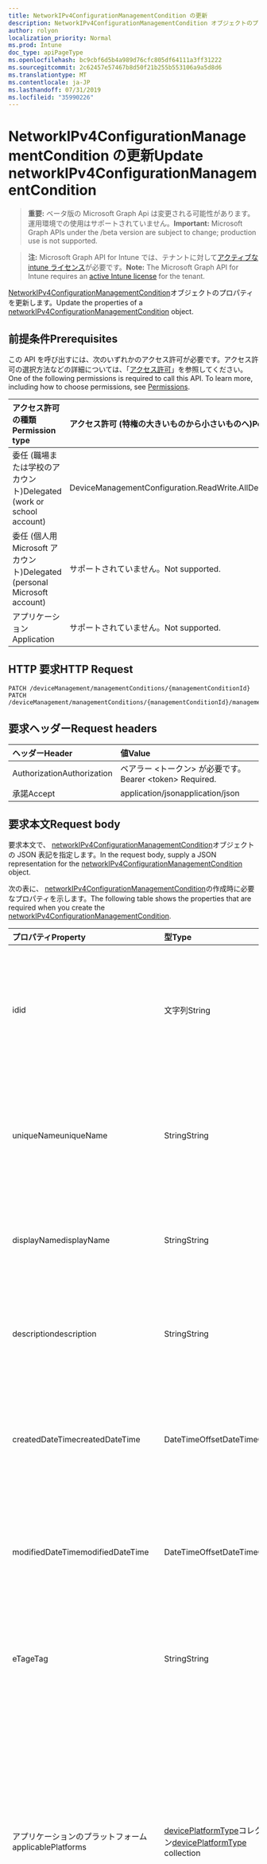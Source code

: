 ```yaml
---
title: NetworkIPv4ConfigurationManagementCondition の更新
description: NetworkIPv4ConfigurationManagementCondition オブジェクトのプロパティを更新します。
author: rolyon
localization_priority: Normal
ms.prod: Intune
doc_type: apiPageType
ms.openlocfilehash: bc9cbf6d5b4a989d76cfc805df64111a3ff31222
ms.sourcegitcommit: 2c62457e57467b8d50f21b255b553106a9a5d8d6
ms.translationtype: MT
ms.contentlocale: ja-JP
ms.lasthandoff: 07/31/2019
ms.locfileid: "35990226"
---
```

# <a name="update-networkipv4configurationmanagementcondition"></a><span data-ttu-id="6a699-103">NetworkIPv4ConfigurationManagementCondition の更新</span><span class="sxs-lookup"><span data-stu-id="6a699-103">Update networkIPv4ConfigurationManagementCondition</span></span>

> <span data-ttu-id="6a699-104">**重要:** ベータ版の Microsoft Graph Api は変更される可能性があります。運用環境での使用はサポートされていません。</span><span class="sxs-lookup"><span data-stu-id="6a699-104">**Important:** Microsoft Graph APIs under the /beta version are subject to change; production use is not supported.</span></span>

> <span data-ttu-id="6a699-105">**注:** Microsoft Graph API for Intune では、テナントに対して[アクティブな intune ライセンス](https://go.microsoft.com/fwlink/?linkid=839381)が必要です。</span><span class="sxs-lookup"><span data-stu-id="6a699-105">**Note:** The Microsoft Graph API for Intune requires an [active Intune license](https://go.microsoft.com/fwlink/?linkid=839381) for the tenant.</span></span>

<span data-ttu-id="6a699-106">[NetworkIPv4ConfigurationManagementCondition](../resources/intune-fencing-networkipv4configurationmanagementcondition.md)オブジェクトのプロパティを更新します。</span><span class="sxs-lookup"><span data-stu-id="6a699-106">Update the properties of a [networkIPv4ConfigurationManagementCondition](../resources/intune-fencing-networkipv4configurationmanagementcondition.md) object.</span></span>

## <a name="prerequisites"></a><span data-ttu-id="6a699-107">前提条件</span><span class="sxs-lookup"><span data-stu-id="6a699-107">Prerequisites</span></span>
<span data-ttu-id="6a699-p101">この API を呼び出すには、次のいずれかのアクセス許可が必要です。アクセス許可の選択方法などの詳細については、「[アクセス許可](/graph/permissions-reference)」を参照してください。</span><span class="sxs-lookup"><span data-stu-id="6a699-p101">One of the following permissions is required to call this API. To learn more, including how to choose permissions, see [Permissions](/graph/permissions-reference).</span></span>

|<span data-ttu-id="6a699-110">アクセス許可の種類</span><span class="sxs-lookup"><span data-stu-id="6a699-110">Permission type</span></span>|<span data-ttu-id="6a699-111">アクセス許可 (特権の大きいものから小さいものへ)</span><span class="sxs-lookup"><span data-stu-id="6a699-111">Permissions (from most to least privileged)</span></span>|
|:---|:---|
|<span data-ttu-id="6a699-112">委任 (職場または学校のアカウント)</span><span class="sxs-lookup"><span data-stu-id="6a699-112">Delegated (work or school account)</span></span>|<span data-ttu-id="6a699-113">DeviceManagementConfiguration.ReadWrite.All</span><span class="sxs-lookup"><span data-stu-id="6a699-113">DeviceManagementConfiguration.ReadWrite.All</span></span>|
|<span data-ttu-id="6a699-114">委任 (個人用 Microsoft アカウント)</span><span class="sxs-lookup"><span data-stu-id="6a699-114">Delegated (personal Microsoft account)</span></span>|<span data-ttu-id="6a699-115">サポートされていません。</span><span class="sxs-lookup"><span data-stu-id="6a699-115">Not supported.</span></span>|
|<span data-ttu-id="6a699-116">アプリケーション</span><span class="sxs-lookup"><span data-stu-id="6a699-116">Application</span></span>|<span data-ttu-id="6a699-117">サポートされていません。</span><span class="sxs-lookup"><span data-stu-id="6a699-117">Not supported.</span></span>|

## <a name="http-request"></a><span data-ttu-id="6a699-118">HTTP 要求</span><span class="sxs-lookup"><span data-stu-id="6a699-118">HTTP Request</span></span>
<!-- {
  "blockType": "ignored"
}
-->
``` http
PATCH /deviceManagement/managementConditions/{managementConditionId}
PATCH /deviceManagement/managementConditions/{managementConditionId}/managementConditionStatements/{managementConditionStatementId}/managementConditions/{managementConditionId}
```

## <a name="request-headers"></a><span data-ttu-id="6a699-119">要求ヘッダー</span><span class="sxs-lookup"><span data-stu-id="6a699-119">Request headers</span></span>
|<span data-ttu-id="6a699-120">ヘッダー</span><span class="sxs-lookup"><span data-stu-id="6a699-120">Header</span></span>|<span data-ttu-id="6a699-121">値</span><span class="sxs-lookup"><span data-stu-id="6a699-121">Value</span></span>|
|:---|:---|
|<span data-ttu-id="6a699-122">Authorization</span><span class="sxs-lookup"><span data-stu-id="6a699-122">Authorization</span></span>|<span data-ttu-id="6a699-123">ベアラー &lt;トークン&gt; が必要です。</span><span class="sxs-lookup"><span data-stu-id="6a699-123">Bearer &lt;token&gt; Required.</span></span>|
|<span data-ttu-id="6a699-124">承諾</span><span class="sxs-lookup"><span data-stu-id="6a699-124">Accept</span></span>|<span data-ttu-id="6a699-125">application/json</span><span class="sxs-lookup"><span data-stu-id="6a699-125">application/json</span></span>|

## <a name="request-body"></a><span data-ttu-id="6a699-126">要求本文</span><span class="sxs-lookup"><span data-stu-id="6a699-126">Request body</span></span>
<span data-ttu-id="6a699-127">要求本文で、 [networkIPv4ConfigurationManagementCondition](../resources/intune-fencing-networkipv4configurationmanagementcondition.md)オブジェクトの JSON 表記を指定します。</span><span class="sxs-lookup"><span data-stu-id="6a699-127">In the request body, supply a JSON representation for the [networkIPv4ConfigurationManagementCondition](../resources/intune-fencing-networkipv4configurationmanagementcondition.md) object.</span></span>

<span data-ttu-id="6a699-128">次の表に、 [networkIPv4ConfigurationManagementCondition](../resources/intune-fencing-networkipv4configurationmanagementcondition.md)の作成時に必要なプロパティを示します。</span><span class="sxs-lookup"><span data-stu-id="6a699-128">The following table shows the properties that are required when you create the [networkIPv4ConfigurationManagementCondition](../resources/intune-fencing-networkipv4configurationmanagementcondition.md).</span></span>

|<span data-ttu-id="6a699-129">プロパティ</span><span class="sxs-lookup"><span data-stu-id="6a699-129">Property</span></span>|<span data-ttu-id="6a699-130">型</span><span class="sxs-lookup"><span data-stu-id="6a699-130">Type</span></span>|<span data-ttu-id="6a699-131">説明</span><span class="sxs-lookup"><span data-stu-id="6a699-131">Description</span></span>|
|:---|:---|:---|
|<span data-ttu-id="6a699-132">id</span><span class="sxs-lookup"><span data-stu-id="6a699-132">id</span></span>|<span data-ttu-id="6a699-133">文字列</span><span class="sxs-lookup"><span data-stu-id="6a699-133">String</span></span>|<span data-ttu-id="6a699-134">管理条件の一意識別子。</span><span class="sxs-lookup"><span data-stu-id="6a699-134">Unique identifier for the management condition.</span></span> <span data-ttu-id="6a699-135">作成時に割り当てられたシステム生成値。</span><span class="sxs-lookup"><span data-stu-id="6a699-135">System generated value assigned when created.</span></span> <span data-ttu-id="6a699-136">[Managementcondition](../resources/intune-fencing-managementcondition.md)から継承します</span><span class="sxs-lookup"><span data-stu-id="6a699-136">Inherited from [managementCondition](../resources/intune-fencing-managementcondition.md)</span></span>|
|<span data-ttu-id="6a699-137">uniqueName</span><span class="sxs-lookup"><span data-stu-id="6a699-137">uniqueName</span></span>|<span data-ttu-id="6a699-138">String</span><span class="sxs-lookup"><span data-stu-id="6a699-138">String</span></span>|<span data-ttu-id="6a699-139">管理条件の一意の名前。</span><span class="sxs-lookup"><span data-stu-id="6a699-139">Unique name for the management condition.</span></span> <span data-ttu-id="6a699-140">管理条件式で使用されます。</span><span class="sxs-lookup"><span data-stu-id="6a699-140">Used in management condition expressions.</span></span> <span data-ttu-id="6a699-141">[Managementcondition](../resources/intune-fencing-managementcondition.md)から継承します</span><span class="sxs-lookup"><span data-stu-id="6a699-141">Inherited from [managementCondition](../resources/intune-fencing-managementcondition.md)</span></span>|
|<span data-ttu-id="6a699-142">displayName</span><span class="sxs-lookup"><span data-stu-id="6a699-142">displayName</span></span>|<span data-ttu-id="6a699-143">String</span><span class="sxs-lookup"><span data-stu-id="6a699-143">String</span></span>|<span data-ttu-id="6a699-144">管理条件の管理者定義の名前。</span><span class="sxs-lookup"><span data-stu-id="6a699-144">The admin defined name of the management condition.</span></span> <span data-ttu-id="6a699-145">[Managementcondition](../resources/intune-fencing-managementcondition.md)から継承します</span><span class="sxs-lookup"><span data-stu-id="6a699-145">Inherited from [managementCondition](../resources/intune-fencing-managementcondition.md)</span></span>|
|<span data-ttu-id="6a699-146">description</span><span class="sxs-lookup"><span data-stu-id="6a699-146">description</span></span>|<span data-ttu-id="6a699-147">String</span><span class="sxs-lookup"><span data-stu-id="6a699-147">String</span></span>|<span data-ttu-id="6a699-148">管理条件の管理者定義の説明。</span><span class="sxs-lookup"><span data-stu-id="6a699-148">The admin defined description of the management condition.</span></span> <span data-ttu-id="6a699-149">[Managementcondition](../resources/intune-fencing-managementcondition.md)から継承します</span><span class="sxs-lookup"><span data-stu-id="6a699-149">Inherited from [managementCondition](../resources/intune-fencing-managementcondition.md)</span></span>|
|<span data-ttu-id="6a699-150">createdDateTime</span><span class="sxs-lookup"><span data-stu-id="6a699-150">createdDateTime</span></span>|<span data-ttu-id="6a699-151">DateTimeOffset</span><span class="sxs-lookup"><span data-stu-id="6a699-151">DateTimeOffset</span></span>|<span data-ttu-id="6a699-152">管理条件が作成された時刻。</span><span class="sxs-lookup"><span data-stu-id="6a699-152">The time the management condition was created.</span></span> <span data-ttu-id="6a699-153">サービス側を生成しました。</span><span class="sxs-lookup"><span data-stu-id="6a699-153">Generated service side.</span></span> <span data-ttu-id="6a699-154">[Managementcondition](../resources/intune-fencing-managementcondition.md)から継承します</span><span class="sxs-lookup"><span data-stu-id="6a699-154">Inherited from [managementCondition](../resources/intune-fencing-managementcondition.md)</span></span>|
|<span data-ttu-id="6a699-155">modifiedDateTime</span><span class="sxs-lookup"><span data-stu-id="6a699-155">modifiedDateTime</span></span>|<span data-ttu-id="6a699-156">DateTimeOffset</span><span class="sxs-lookup"><span data-stu-id="6a699-156">DateTimeOffset</span></span>|<span data-ttu-id="6a699-157">管理条件が最後に変更された時刻。</span><span class="sxs-lookup"><span data-stu-id="6a699-157">The time the management condition was last modified.</span></span> <span data-ttu-id="6a699-158">サービス側を更新しました。</span><span class="sxs-lookup"><span data-stu-id="6a699-158">Updated service side.</span></span> <span data-ttu-id="6a699-159">[Managementcondition](../resources/intune-fencing-managementcondition.md)から継承します</span><span class="sxs-lookup"><span data-stu-id="6a699-159">Inherited from [managementCondition](../resources/intune-fencing-managementcondition.md)</span></span>|
|<span data-ttu-id="6a699-160">eTag</span><span class="sxs-lookup"><span data-stu-id="6a699-160">eTag</span></span>|<span data-ttu-id="6a699-161">String</span><span class="sxs-lookup"><span data-stu-id="6a699-161">String</span></span>|<span data-ttu-id="6a699-162">管理条件の ETag。</span><span class="sxs-lookup"><span data-stu-id="6a699-162">ETag of the management condition.</span></span> <span data-ttu-id="6a699-163">サービス側を更新しました。</span><span class="sxs-lookup"><span data-stu-id="6a699-163">Updated service side.</span></span> <span data-ttu-id="6a699-164">[Managementcondition](../resources/intune-fencing-managementcondition.md)から継承します</span><span class="sxs-lookup"><span data-stu-id="6a699-164">Inherited from [managementCondition](../resources/intune-fencing-managementcondition.md)</span></span>|
|<span data-ttu-id="6a699-165">アプリケーションのプラットフォーム</span><span class="sxs-lookup"><span data-stu-id="6a699-165">applicablePlatforms</span></span>|<span data-ttu-id="6a699-166">[devicePlatformType](../resources/intune-shared-deviceplatformtype.md)コレクション</span><span class="sxs-lookup"><span data-stu-id="6a699-166">[devicePlatformType](../resources/intune-shared-deviceplatformtype.md) collection</span></span>|<span data-ttu-id="6a699-167">この管理条件の適用可能なプラットフォーム。</span><span class="sxs-lookup"><span data-stu-id="6a699-167">The applicable platforms for this management condition.</span></span> <span data-ttu-id="6a699-168">[Managementcondition](../resources/intune-fencing-managementcondition.md)から継承されます。</span><span class="sxs-lookup"><span data-stu-id="6a699-168">Inherited from [managementCondition](../resources/intune-fencing-managementcondition.md).</span></span> <span data-ttu-id="6a699-169">可能な値は、`android`、`androidForWork`、`iOS`、`macOS`、`windowsPhone81`、`windows81AndLater`、`windows10AndLater`、`androidWorkProfile`、`unknown` です。</span><span class="sxs-lookup"><span data-stu-id="6a699-169">Possible values are: `android`, `androidForWork`, `iOS`, `macOS`, `windowsPhone81`, `windows81AndLater`, `windows10AndLater`, `androidWorkProfile`, `unknown`.</span></span>|
|<span data-ttu-id="6a699-170">ipV4Prefix</span><span class="sxs-lookup"><span data-stu-id="6a699-170">ipV4Prefix</span></span>|<span data-ttu-id="6a699-171">String</span><span class="sxs-lookup"><span data-stu-id="6a699-171">String</span></span>|<span data-ttu-id="6a699-172">接続先の IPv4 サブネット。</span><span class="sxs-lookup"><span data-stu-id="6a699-172">The IPv4 subnet to be connected to.</span></span> <span data-ttu-id="6a699-173">例: 10.0.0.0/8</span><span class="sxs-lookup"><span data-stu-id="6a699-173">e.g. 10.0.0.0/8</span></span>|
|<span data-ttu-id="6a699-174">ipV4Gateway</span><span class="sxs-lookup"><span data-stu-id="6a699-174">ipV4Gateway</span></span>|<span data-ttu-id="6a699-175">String</span><span class="sxs-lookup"><span data-stu-id="6a699-175">String</span></span>|<span data-ttu-id="6a699-176">IPv4 ゲートウェイアドレス。</span><span class="sxs-lookup"><span data-stu-id="6a699-176">The IPv4 gateway address.</span></span> <span data-ttu-id="6a699-177">例: 10.0.0.0</span><span class="sxs-lookup"><span data-stu-id="6a699-177">e.g. 10.0.0.0</span></span>|
|<span data-ttu-id="6a699-178">ipV4DHCPServer</span><span class="sxs-lookup"><span data-stu-id="6a699-178">ipV4DHCPServer</span></span>|<span data-ttu-id="6a699-179">String</span><span class="sxs-lookup"><span data-stu-id="6a699-179">String</span></span>|<span data-ttu-id="6a699-180">アダプターの DHCP サーバーの IPv4 アドレス。</span><span class="sxs-lookup"><span data-stu-id="6a699-180">The IPv4 address of the DHCP server for the adapter.</span></span>|
|<span data-ttu-id="6a699-181">ipV4DNSServerList</span><span class="sxs-lookup"><span data-stu-id="6a699-181">ipV4DNSServerList</span></span>|<span data-ttu-id="6a699-182">文字列コレクション</span><span class="sxs-lookup"><span data-stu-id="6a699-182">String collection</span></span>|<span data-ttu-id="6a699-183">アダプターに対して構成されている IPv4 DNS サーバー。</span><span class="sxs-lookup"><span data-stu-id="6a699-183">The IPv4 DNS servers configured for the adapter.</span></span>|
|<span data-ttu-id="6a699-184">dnsSuffixList</span><span class="sxs-lookup"><span data-stu-id="6a699-184">dnsSuffixList</span></span>|<span data-ttu-id="6a699-185">文字列コレクション</span><span class="sxs-lookup"><span data-stu-id="6a699-185">String collection</span></span>|<span data-ttu-id="6a699-186">現在のネットワークの有効な DNS サフィックス。</span><span class="sxs-lookup"><span data-stu-id="6a699-186">Valid DNS suffixes for the current network.</span></span> <span data-ttu-id="6a699-187">例: seattle.contoso.com</span><span class="sxs-lookup"><span data-stu-id="6a699-187">e.g. seattle.contoso.com</span></span>|



## <a name="response"></a><span data-ttu-id="6a699-188">応答</span><span class="sxs-lookup"><span data-stu-id="6a699-188">Response</span></span>
<span data-ttu-id="6a699-189">成功した場合、このメソッド`200 OK`は応答コードと、応答本文で更新された[networkIPv4ConfigurationManagementCondition](../resources/intune-fencing-networkipv4configurationmanagementcondition.md)オブジェクトを返します。</span><span class="sxs-lookup"><span data-stu-id="6a699-189">If successful, this method returns a `200 OK` response code and an updated [networkIPv4ConfigurationManagementCondition](../resources/intune-fencing-networkipv4configurationmanagementcondition.md) object in the response body.</span></span>

## <a name="example"></a><span data-ttu-id="6a699-190">例</span><span class="sxs-lookup"><span data-stu-id="6a699-190">Example</span></span>

### <a name="request"></a><span data-ttu-id="6a699-191">要求</span><span class="sxs-lookup"><span data-stu-id="6a699-191">Request</span></span>
<span data-ttu-id="6a699-192">以下は、要求の例です。</span><span class="sxs-lookup"><span data-stu-id="6a699-192">Here is an example of the request.</span></span>
``` http
PATCH https://graph.microsoft.com/beta/deviceManagement/managementConditions/{managementConditionId}
Content-type: application/json
Content-length: 529

{
  "@odata.type": "#microsoft.graph.networkIPv4ConfigurationManagementCondition",
  "uniqueName": "Unique Name value",
  "displayName": "Display Name value",
  "description": "Description value",
  "eTag": "ETag value",
  "applicablePlatforms": [
    "androidForWork"
  ],
  "ipV4Prefix": "Ip V4Prefix value",
  "ipV4Gateway": "Ip V4Gateway value",
  "ipV4DHCPServer": "Ip V4DHCPServer value",
  "ipV4DNSServerList": [
    "Ip V4DNSServer List value"
  ],
  "dnsSuffixList": [
    "Dns Suffix List value"
  ]
}
```

### <a name="response"></a><span data-ttu-id="6a699-193">応答</span><span class="sxs-lookup"><span data-stu-id="6a699-193">Response</span></span>
<span data-ttu-id="6a699-p113">以下は、応答の例です。注:簡潔にするために、ここに示す応答オブジェクトは切り詰められている場合があります。すべてのプロパティは実際の呼び出しから返されます。</span><span class="sxs-lookup"><span data-stu-id="6a699-p113">Here is an example of the response. Note: The response object shown here may be truncated for brevity. All of the properties will be returned from an actual call.</span></span>
``` http
HTTP/1.1 200 OK
Content-Type: application/json
Content-Length: 697

{
  "@odata.type": "#microsoft.graph.networkIPv4ConfigurationManagementCondition",
  "id": "5e4a8284-8284-5e4a-8482-4a5e84824a5e",
  "uniqueName": "Unique Name value",
  "displayName": "Display Name value",
  "description": "Description value",
  "createdDateTime": "2017-01-01T00:02:43.5775965-08:00",
  "modifiedDateTime": "2017-01-01T00:00:22.8983556-08:00",
  "eTag": "ETag value",
  "applicablePlatforms": [
    "androidForWork"
  ],
  "ipV4Prefix": "Ip V4Prefix value",
  "ipV4Gateway": "Ip V4Gateway value",
  "ipV4DHCPServer": "Ip V4DHCPServer value",
  "ipV4DNSServerList": [
    "Ip V4DNSServer List value"
  ],
  "dnsSuffixList": [
    "Dns Suffix List value"
  ]
}
```





